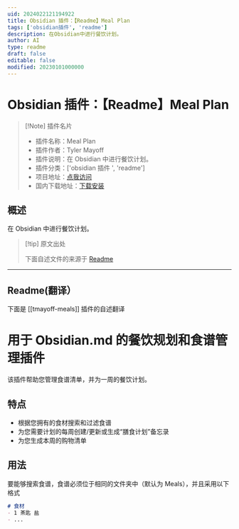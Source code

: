 ```yaml
---
uid: 2024022121194922
title: Obsidian 插件：【Readme】Meal Plan
tags: ['obsidian插件', 'readme']
description: 在Obsidian中进行餐饮计划。
author: AI
type: readme
draft: false
editable: false
modified: 20230101000000
---
```


# Obsidian 插件：【Readme】Meal Plan

> [!Note] 插件名片
> - 插件名称：Meal Plan
> - 插件作者：Tyler Mayoff
> - 插件说明：在 Obsidian 中进行餐饮计划。
> - 插件分类：['obsidian 插件 ', 'readme']
> - 项目地址：[点我访问](https://github.com/tmayoff/obsidian-meals)
> - 国内下载地址：[下载安装](https://pkmer.cn/products/plugin/pluginMarket/?tmayoff-meals)

## 概述

在 Obsidian 中进行餐饮计划。

> [!tip] 原文出处
>
>下面自述文件的来源于 [Readme](https://ghproxy.net/https://raw.githubusercontent.com/tmayoff/obsidian-meals/main/README.md)

---

## Readme(翻译）

下面是 [[tmayoff-meals]] 插件的自述翻译

# 用于 Obsidian.md 的餐饮规划和食谱管理插件

该插件帮助您管理食谱清单，并为一周的餐饮计划。

## 特点

- 根据您拥有的食材搜索和过滤食谱
- 为您需要计划的每周创建/更新或生成“膳食计划”备忘录
- 为您生成本周的购物清单

## 用法

要能够搜索食谱，食谱必须位于相同的文件夹中（默认为 Meals），并且采用以下格式

```md
# 食材
- 1 茶匙 盐
- ...



